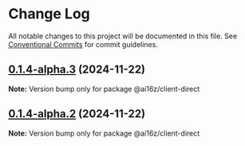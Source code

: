 # Change Log

All notable changes to this project will be documented in this file.
See [Conventional Commits](https://conventionalcommits.org) for commit guidelines.

## [0.1.4-alpha.3](https://github.com/oguzserdar/eliza/compare/v0.1.4-alpha.2...v0.1.4-alpha.3) (2024-11-22)

**Note:** Version bump only for package @ai16z/client-direct





## [0.1.4-alpha.2](https://github.com/oguzserdar/eliza/compare/v0.0.10...v0.1.4-alpha.2) (2024-11-22)

**Note:** Version bump only for package @ai16z/client-direct
